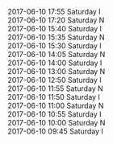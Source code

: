 2017-06-10 17:55 Saturday  I  
2017-06-10 17:20 Saturday  N  
2017-06-10 15:40 Saturday  I  
2017-06-10 15:35 Saturday  N  
2017-06-10 15:30 Saturday  I  
2017-06-10 14:05 Saturday  N  
2017-06-10 14:00 Saturday  I  
2017-06-10 13:00 Saturday  N  
2017-06-10 12:50 Saturday  I  
2017-06-10 11:55 Saturday  N  
2017-06-10 11:50 Saturday  I  
2017-06-10 11:00 Saturday  N  
2017-06-10 10:55 Saturday  I  
2017-06-10 10:00 Saturday  N  
2017-06-10 09:45 Saturday  I  
